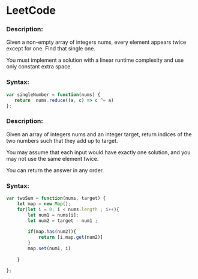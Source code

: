 # LeetCode 





### Description:
Given a non-empty array of integers nums, every element appears twice except for one. Find that single one.

You must implement a solution with a linear runtime complexity and use only constant extra space.




### Syntax:

```jsx
var singleNumber = function(nums) {
   return  nums.reduce((a, c) => c ^= a)
};
``` 

### Description: 
Given an array of integers nums and an integer target, return indices of the two numbers such that they add up to target.

You may assume that each input would have exactly one solution, and you may not use the same element twice.

You can return the answer in any order.

### Syntax: 

```jsx 
var twoSum = function(nums, target) {
    let map = new Map(); 
    for(let i = 0; i < nums.length ; i++){
        let num1 = nums[i]; 
        let num2 = target - num1 ; 
        
        if(map.has(num2)){
            return [i,map.get(num2)]
        }
        map.set(num1, i)
        
    }
    
};
```
